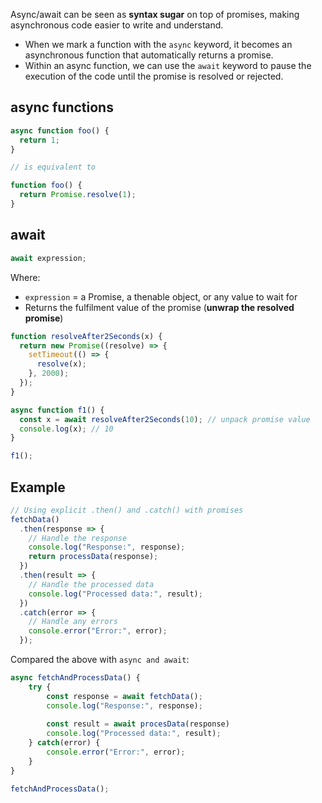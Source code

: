 
Async/await can be seen as **syntax sugar** on top of promises, making asynchronous code easier to write and understand. 

- When we mark a function with the `async` keyword, it becomes an asynchronous function that automatically returns a promise. 
- Within an async function, we can use the `await` keyword to pause the execution of the code until the promise is resolved or rejected.

## async functions

```js
async function foo() {
  return 1;
}

// is equivalent to 

function foo() {
  return Promise.resolve(1);
}
```

## await

```js
await expression;
```

Where:
- `expression` = a Promise, a thenable object, or any value to wait for
- Returns the fulfilment value of the promise (**unwrap the resolved promise**)

```js
function resolveAfter2Seconds(x) {
  return new Promise((resolve) => {
    setTimeout(() => {
      resolve(x);
    }, 2000);
  });
}

async function f1() {
  const x = await resolveAfter2Seconds(10); // unpack promise value
  console.log(x); // 10
}

f1();
```

## Example 

```javascript
// Using explicit .then() and .catch() with promises
fetchData()
  .then(response => {
    // Handle the response
    console.log("Response:", response);
    return processData(response);
  })
  .then(result => {
    // Handle the processed data
    console.log("Processed data:", result);
  })
  .catch(error => {
    // Handle any errors
    console.error("Error:", error);
  });
```

Compared the above with `async and await`:

```javascript
async fetchAndProcessData() {
	try {
		const response = await fetchData();
		console.log("Response:", response);
		
		const result = await procesData(response)
		console.log("Processed data:", result);
	} catch(error) {
		console.error("Error:", error);
	}
}

fetchAndProcessData();
```